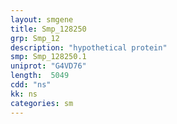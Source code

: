 ```yaml
---
layout: smgene
title: Smp_128250
grp: Smp_12
description: "hypothetical protein"
smp: Smp_128250.1
uniprot: "G4VD76"
length:  5049
cdd: "ns"
kk: ns
categories: sm
---
```

